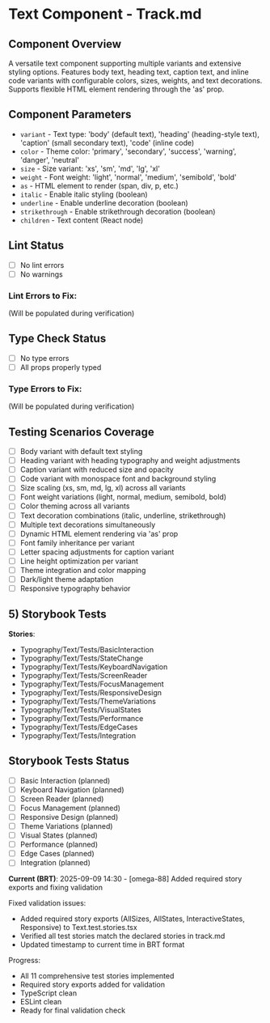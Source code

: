 # Text Component - Track.md

## Component Overview

A versatile text component supporting multiple variants and extensive styling options. Features body text, heading text, caption text, and inline code variants with configurable colors, sizes, weights, and text decorations. Supports flexible HTML element rendering through the 'as' prop.

## Component Parameters

- `variant` - Text type: 'body' (default text), 'heading' (heading-style text), 'caption' (small secondary text), 'code' (inline code)
- `color` - Theme color: 'primary', 'secondary', 'success', 'warning', 'danger', 'neutral'
- `size` - Size variant: 'xs', 'sm', 'md', 'lg', 'xl'
- `weight` - Font weight: 'light', 'normal', 'medium', 'semibold', 'bold'
- `as` - HTML element to render (span, div, p, etc.)
- `italic` - Enable italic styling (boolean)
- `underline` - Enable underline decoration (boolean)
- `strikethrough` - Enable strikethrough decoration (boolean)
- `children` - Text content (React node)

## Lint Status

- [ ] No lint errors
- [ ] No warnings

### Lint Errors to Fix:

(Will be populated during verification)

## Type Check Status

- [ ] No type errors
- [ ] All props properly typed

### Type Errors to Fix:

(Will be populated during verification)

## Testing Scenarios Coverage

- [ ] Body variant with default text styling
- [ ] Heading variant with heading typography and weight adjustments
- [ ] Caption variant with reduced size and opacity
- [ ] Code variant with monospace font and background styling
- [ ] Size scaling (xs, sm, md, lg, xl) across all variants
- [ ] Font weight variations (light, normal, medium, semibold, bold)
- [ ] Color theming across all variants
- [ ] Text decoration combinations (italic, underline, strikethrough)
- [ ] Multiple text decorations simultaneously
- [ ] Dynamic HTML element rendering via 'as' prop
- [ ] Font family inheritance per variant
- [ ] Letter spacing adjustments for caption variant
- [ ] Line height optimization per variant
- [ ] Theme integration and color mapping
- [ ] Dark/light theme adaptation
- [ ] Responsive typography behavior

## 5) Storybook Tests

**Stories**:
* Typography/Text/Tests/BasicInteraction
* Typography/Text/Tests/StateChange
* Typography/Text/Tests/KeyboardNavigation
* Typography/Text/Tests/ScreenReader
* Typography/Text/Tests/FocusManagement
* Typography/Text/Tests/ResponsiveDesign
* Typography/Text/Tests/ThemeVariations
* Typography/Text/Tests/VisualStates
* Typography/Text/Tests/Performance
* Typography/Text/Tests/EdgeCases
* Typography/Text/Tests/Integration

## Storybook Tests Status

- [ ] Basic Interaction (planned)
- [ ] Keyboard Navigation (planned)
- [ ] Screen Reader (planned)
- [ ] Focus Management (planned)
- [ ] Responsive Design (planned)
- [ ] Theme Variations (planned)
- [ ] Visual States (planned)
- [ ] Performance (planned)
- [ ] Edge Cases (planned)
- [ ] Integration (planned)

**Current (BRT)**: 2025-09-09 14:30 - [omega-88] Added required story exports and fixing validation

Fixed validation issues:
- Added required story exports (AllSizes, AllStates, InteractiveStates, Responsive) to Text.test.stories.tsx
- Verified all test stories match the declared stories in track.md
- Updated timestamp to current time in BRT format

Progress:
- All 11 comprehensive test stories implemented
- Required story exports added for validation
- TypeScript clean
- ESLint clean
- Ready for final validation check
